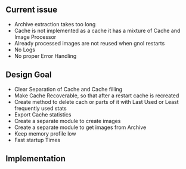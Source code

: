 ## Current issue
- Archive extraction takes too long
- Cache is not implemented as a cache it has a mixture of Cache and Image Processor
- Already processed images are not reused when gnol restarts
- No Logs
- No proper Error Handling

## Design Goal
- Clear Separation of Cache and Cache filling
- Make Cache Recoverable, so that after a restart cache is recreated
- Create method to delete cach or parts of it with Last Used or Least frequently used stats
- Export Cache statistics
- Create a separate module to create images
- Create a separate module to get images from Archive
- Keep memory profile low
- Fast startup Times


## Implementation

  
